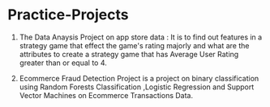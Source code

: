 # Practice-Projects
1. The Data Anaysis Project on app store data : It is to find out features in a strategy game that effect the game's rating majorly and what are the attributes to create a strategy game that has Average User Rating greater than or equal to 4.

2. Ecommerce Fraud Detection Project is a project on binary classification using Random Forests Classification ,Logistic Regression and Support Vector Machines on Ecommerce Transactions Data.
